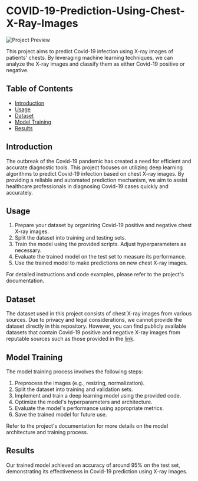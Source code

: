 # COVID-19-Prediction-Using-Chest-X-Ray-Images

![Project Preview](https://medicaldialogues.in/h-upload/2023/03/09/204246-chest-x-rays.webp)

This project aims to predict Covid-19 infection using X-ray images of patients' chests. By leveraging machine learning techniques, we can analyze the X-ray images and classify them as either Covid-19 positive or negative.

## Table of Contents
- [Introduction](https://github.com/SarthakChawathe/COVID-19-Prediction-Using-Chest-X-Ray-Images/tree/main#introduction)
- [Usage](https://github.com/SarthakChawathe/COVID-19-Prediction-Using-Chest-X-Ray-Images/tree/main#usage)
- [Dataset](https://github.com/SarthakChawathe/COVID-19-Prediction-Using-Chest-X-Ray-Images/tree/main#dataset)
- [Model Training](https://github.com/SarthakChawathe/COVID-19-Prediction-Using-Chest-X-Ray-Images/tree/main#model-training)
- [Results](https://github.com/SarthakChawathe/COVID-19-Prediction-Using-Chest-X-Ray-Images/tree/main#results)


## Introduction
The outbreak of the Covid-19 pandemic has created a need for efficient and accurate diagnostic tools. This project focuses on utilizing deep learning algorithms to predict Covid-19 infection based on chest X-ray images. By providing a reliable and automated prediction mechanism, we aim to assist healthcare professionals in diagnosing Covid-19 cases quickly and accurately.


## Usage
1. Prepare your dataset by organizing Covid-19 positive and negative chest X-ray images.
2. Split the dataset into training and testing sets.
3. Train the model using the provided scripts. Adjust hyperparameters as necessary.
4. Evaluate the trained model on the test set to measure its performance.
5. Use the trained model to make predictions on new chest X-ray images.

For detailed instructions and code examples, please refer to the project's documentation.

## Dataset
The dataset used in this project consists of chest X-ray images from various sources. Due to privacy and legal considerations, we cannot provide the dataset directly in this repository. However, you can find publicly available datasets that contain Covid-19 positive and negative X-ray images from reputable sources such as those provided in the [link](https://github.com/RishitToteja/Chext-X-ray-Images-Data-Set/tree/main/DataSet/Data).

## Model Training
The model training process involves the following steps:
1. Preprocess the images (e.g., resizing, normalization).
2. Split the dataset into training and validation sets.
3. Implement and train a deep learning model using the provided code.
4. Optimize the model's hyperparameters and architecture.
5. Evaluate the model's performance using appropriate metrics.
6. Save the trained model for future use.

Refer to the project's documentation for more details on the model architecture and training process.

## Results
Our trained model achieved an accuracy of around 95% on the test set, demonstrating its effectiveness in Covid-19 prediction using X-ray images. 

